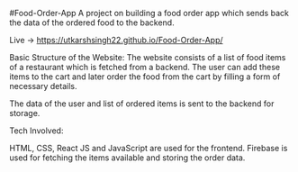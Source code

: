 #Food-Order-App
A project on building a food order app which sends back the data of the ordered food to the backend.

Live -> https://utkarshsingh22.github.io/Food-Order-App/

Basic Structure of the Website: The website consists of a list of food items of a restaurant which is fetched from a backend. The user can add these items to the cart and later order the food from the cart by filling a form of necessary details.

The data of the user and list of ordered items is sent to the backend for storage.

Tech Involved:

HTML, CSS, React JS and JavaScript are used for the frontend.
Firebase is used for fetching the items available and storing the order data.
